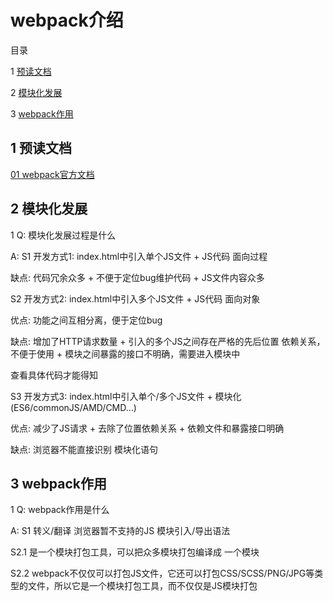 ﻿# webpack介绍

目录

1 [预读文档](#1)

2 [模块化发展](#2)

3 [webpack作用](#3)


## <span id="1"> 1 预读文档 </span>

[01 webpack官方文档](https://www.webpackjs.com/concepts/)


## <span id="2"> 2 模块化发展 </span>

1 Q: 模块化发展过程是什么

A:
S1 开发方式1: index.html中引入单个JS文件 + JS代码 面向过程

缺点: 代码冗余众多 + 不便于定位bug维护代码 + JS文件内容众多

S2 开发方式2: index.html中引入多个JS文件 + JS代码 面向对象

优点: 功能之间互相分离，便于定位bug

缺点: 增加了HTTP请求数量 + 引入的多个JS之间存在严格的先后位置 依赖关系，不便于使用 + 模块之间暴露的接口不明确，需要进入模块中

查看具体代码才能得知


S3 开发方式3: index.html中引入单个/多个JS文件 + 模块化(ES6/commonJS/AMD/CMD...)

优点: 减少了JS请求 + 去除了位置依赖关系 + 依赖文件和暴露接口明确

缺点: 浏览器不能直接识别 模块化语句



## <span id="3"> 3 webpack作用 </span>

1 Q: webpack作用是什么

A:
S1 转义/翻译 浏览器暂不支持的JS 模块引入/导出语法

S2.1 是一个模块打包工具，可以把众多模块打包编译成 一个模块

S2.2 webpack不仅仅可以打包JS文件，它还可以打包CSS/SCSS/PNG/JPG等类型的文件，所以它是一个模块打包工具，而不仅仅是JS模块打包






